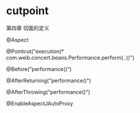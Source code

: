 # cutpoint
第四章 切面的定义

@Aspect

@Pointcut("execution(* com.weib.concert.beans.Performance.perform(..))")

@Before("performance()")

@AfterReturning("performance()")

@AfterThrowing("performance()")

@EnableAspectJAutoProxy

